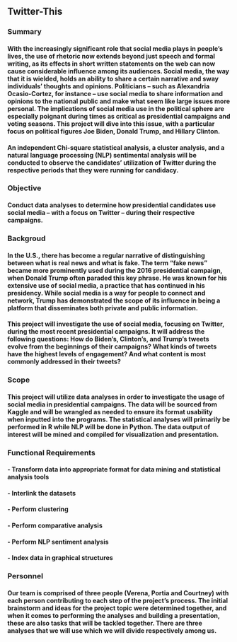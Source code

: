 ## Twitter-This

### Summary

#### With the increasingly significant role that social media plays in people’s lives, the use of rhetoric now extends beyond just speech and formal writing, as its effects in short written statements on the web can now cause considerable influence among its audiences. Social media, the way that it is wielded, holds an ability to share a certain narrative and sway individuals’ thoughts and opinions. Politicians – such as Alexandria Ocasio-Cortez, for instance – use social media to share information and opinions to the national public and make what seem like large issues more personal. The implications of social media use in the political sphere are especially poignant during times as critical as presidential campaigns and voting seasons. This project will dive into this issue, with a particular focus on political figures Joe Biden, Donald Trump, and Hillary Clinton.

#### An independent Chi-square statistical analysis, a cluster analysis, and a natural language processing (NLP) sentimental analysis will be conducted to observe the candidates’ utilization of Twitter during the respective periods that they were running for candidacy.

### Objective

#### Conduct data analyses to determine how presidential candidates use social media – with a focus on Twitter – during their respective campaigns.

### Backgroud

#### In the U.S., there has become a regular narrative of distinguishing between what is real news and what is fake. The term “fake news” became more prominently used during the 2016 presidential campaign, when Donald Trump often paraded this key phrase. He was known for his extensive use of social media, a practice that has continued in his presidency. While social media is a way for people to connect and network, Trump has demonstrated the scope of its influence in being a platform that disseminates both private and public information.  

#### This project will investigate the use of social media, focusing on Twitter, during the most recent presidential campaigns. It will address the following questions: How do Biden’s, Clinton’s, and Trump’s tweets evolve from the beginnings of their campaigns? What kinds of tweets have the highest levels of engagement? And what content is most commonly addressed in their tweets?

### Scope

#### This project will utilize data analyses in order to investigate the usage of social media in presidential campaigns. The data will be sourced from Kaggle and will be wrangled as needed to ensure its format usability when inputted into the programs. The statistical analyses will primarily be performed in R while NLP will be done in Python. The data output of interest will be mined and compiled for visualization and presentation.

### Functional Requirements

#### - Transform data into appropriate format for data mining and statistical analysis tools
#### - Interlink the datasets
#### - Perform clustering
#### - Perform comparative analysis
#### - Perform NLP sentiment analysis
#### - Index data in graphical structures

### Personnel 

#### Our team is comprised of three people (Verena, Portia and Courtney) with each person contributing to each step of the project’s process. The initial brainstorm and ideas for the project topic were determined together, and when it comes to performing the analyses and building a presentation, these are also tasks that will be tackled together. There are three analyses that we will use which we will divide respectively among us.
